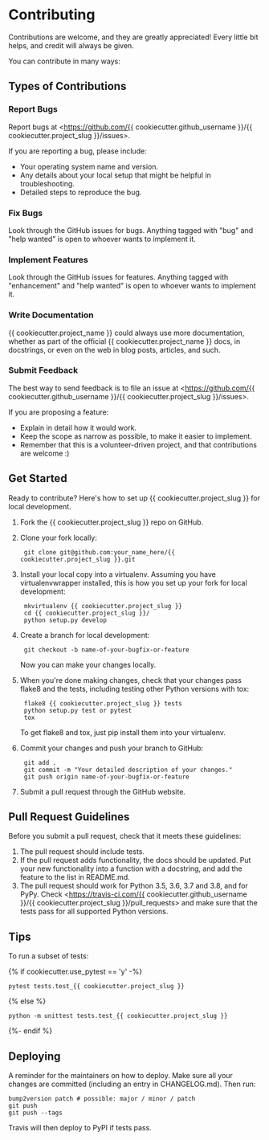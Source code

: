 # Contributing

Contributions are welcome, and they are greatly appreciated! Every
little bit helps, and credit will always be given.

You can contribute in many ways:

## Types of Contributions

### Report Bugs

Report bugs at <https://github.com/{{ cookiecutter.github_username }}/{{ cookiecutter.project_slug }}/issues>.

If you are reporting a bug, please include:

- Your operating system name and version.
- Any details about your local setup that might be helpful in troubleshooting.
- Detailed steps to reproduce the bug.

### Fix Bugs

Look through the GitHub issues for bugs. Anything tagged with "bug" and
"help wanted" is open to whoever wants to implement it.

### Implement Features

Look through the GitHub issues for features. Anything tagged with
"enhancement" and "help wanted" is open to whoever wants to implement
it.

### Write Documentation

{{ cookiecutter.project_name }} could always use more documentation,
whether as part of the official {{ cookiecutter.project_name }} docs,
in docstrings, or even on the web in blog posts, articles, and such.

### Submit Feedback

The best way to send feedback is to file an issue at
<https://github.com/{{ cookiecutter.github_username }}/{{ cookiecutter.project_slug }}/issues>.

If you are proposing a feature:

- Explain in detail how it would work.
- Keep the scope as narrow as possible, to make it easier to
    implement.
- Remember that this is a volunteer-driven project, and that
    contributions are welcome :)

## Get Started

Ready to contribute? Here's how to set up
{{ cookiecutter.project_slug }} for local development.

1. Fork the {{ cookiecutter.project_slug }} repo on GitHub.
2. Clone your fork locally:

        git clone git@github.com:your_name_here/{{ cookiecutter.project_slug }}.git

3. Install your local copy into a virtualenv. Assuming you have
    virtualenvwrapper installed, this is how you set up your fork for
    local development:

        mkvirtualenv {{ cookiecutter.project_slug }}
        cd {{ cookiecutter.project_slug }}/
        python setup.py develop

4. Create a branch for local development:

        git checkout -b name-of-your-bugfix-or-feature

    Now you can make your changes locally.

5. When you're done making changes, check that your changes pass flake8
    and the tests, including testing other Python versions with tox:

        flake8 {{ cookiecutter.project_slug }} tests
        python setup.py test or pytest
        tox

    To get flake8 and tox, just pip install them into your virtualenv.

6. Commit your changes and push your branch to GitHub:

        git add .
        git commit -m "Your detailed description of your changes."
        git push origin name-of-your-bugfix-or-feature

7. Submit a pull request through the GitHub website.

## Pull Request Guidelines

Before you submit a pull request, check that it meets these guidelines:

1. The pull request should include tests.
2. If the pull request adds functionality, the docs should be updated.
    Put your new functionality into a function with a docstring, and add
    the feature to the list in README.md.
3. The pull request should work for Python 3.5, 3.6, 3.7 and 3.8, and
    for PyPy. Check <https://travis-ci.com/{{
    cookiecutter.github_username }}/{{ cookiecutter.project_slug
    }}/pull_requests> and make sure that the tests pass for all
    supported Python versions.

## Tips

To run a subset of tests:

{% if cookiecutter.use_pytest == 'y' -%}

    pytest tests.test_{{ cookiecutter.project_slug }}

{% else %}

    python -m unittest tests.test_{{ cookiecutter.project_slug }}

{%- endif %}

## Deploying

A reminder for the maintainers on how to deploy. Make sure all your
changes are committed (including an entry in CHANGELOG.md). Then run:

    bump2version patch # possible: major / minor / patch
    git push
    git push --tags

Travis will then deploy to PyPI if tests pass.
